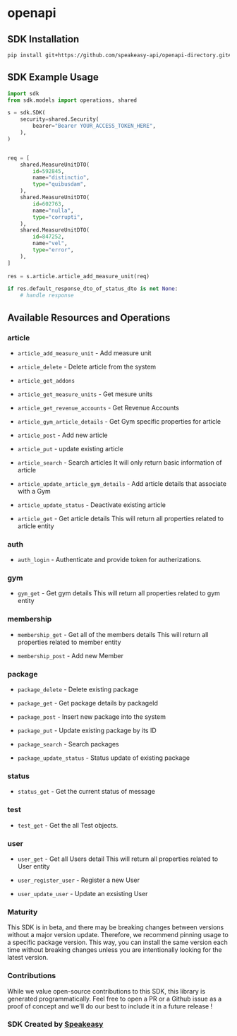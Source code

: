 # openapi

<!-- Start SDK Installation -->
## SDK Installation

```bash
pip install git+https://github.com/speakeasy-api/openapi-directory.git#subdirectory=SDKs/tl-api.azurewebsites.net/2020-08-10_6-22/python
```
<!-- End SDK Installation -->

## SDK Example Usage
<!-- Start SDK Example Usage -->
```python
import sdk
from sdk.models import operations, shared

s = sdk.SDK(
    security=shared.Security(
        bearer="Bearer YOUR_ACCESS_TOKEN_HERE",
    ),
)


req = [
    shared.MeasureUnitDTO(
        id=592845,
        name="distinctio",
        type="quibusdam",
    ),
    shared.MeasureUnitDTO(
        id=602763,
        name="nulla",
        type="corrupti",
    ),
    shared.MeasureUnitDTO(
        id=847252,
        name="vel",
        type="error",
    ),
]
    
res = s.article.article_add_measure_unit(req)

if res.default_response_dto_of_status_dto is not None:
    # handle response
```
<!-- End SDK Example Usage -->

<!-- Start SDK Available Operations -->
## Available Resources and Operations


### article

* `article_add_measure_unit` - Add measure unit
* `article_delete` - Delete article from the system
            
* `article_get_addons`
* `article_get_measure_units` - Get mesure units
* `article_get_revenue_accounts` - Get Revenue Accounts 
* `article_gym_article_details` - Get Gym specific properties for article
            
* `article_post` - Add new article
            
* `article_put` - update existing article
            
* `article_search` - Search articles
It will only return basic information of article
            
* `article_update_article_gym_details` - Add article details that associate with a Gym
            
* `article_update_status` - Deactivate existing article 
* `article_get` - Get article details
This will return all properties related to article entity
            

### auth

* `auth_login` - Authenticate and provide token for autherizations.
            

### gym

* `gym_get` - Get gym details
This will return all properties related to gym entity
            

### membership

* `membership_get` - Get all of the members details
This will return all properties related to member entity
            
* `membership_post` - Add new Member
            

### package

* `package_delete` - Delete existing package
            
* `package_get` - Get package details by packageId
            
* `package_post` - Insert new package into the system
            
* `package_put` - Update existing package by its ID
            
* `package_search` - Search packages
            
* `package_update_status` - Status update of existing package 

### status

* `status_get` - Get the current status of message

### test

* `test_get` - Get the all Test objects.
            

### user

* `user_get` - Get all Users detail
This will return all properties related to User entity
            
* `user_register_user` - Register a new User
            
* `user_update_user` - Update an exsisting User
            
<!-- End SDK Available Operations -->

### Maturity

This SDK is in beta, and there may be breaking changes between versions without a major version update. Therefore, we recommend pinning usage
to a specific package version. This way, you can install the same version each time without breaking changes unless you are intentionally
looking for the latest version.

### Contributions

While we value open-source contributions to this SDK, this library is generated programmatically.
Feel free to open a PR or a Github issue as a proof of concept and we'll do our best to include it in a future release !

### SDK Created by [Speakeasy](https://docs.speakeasyapi.dev/docs/using-speakeasy/client-sdks)
